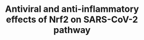 ---
annotations:
- type: Disease Ontology
  value: COVID-19
- type: Pathway Ontology
  value: '"nuclear factor'
authors:
- RTokaai
- Eweitz
- Mkutmon
communities:
- COVID19
description: Antiviral and antihypertensive effects of Nrf2 and its link to SARS-CoV-2
  infection.
last-edited: 2021-07-02
organisms:
- Homo sapiens
redirect_from:
- /index.php/Pathway:WP5113
- /instance/WP5113
schema-jsonld:
- '@context': https://schema.org/
  '@id': https://wikipathways.github.io/pathways/WP5113.html
  '@type': Dataset
  creator:
    '@type': Organization
    name: WikiPathways
  description: Antiviral and antihypertensive effects of Nrf2 and its link to SARS-CoV-2
    infection.
  keywords:
  - ''
  - 7. Translation of viral proteins
  - 1. Binding to ACE2 receptor
  - nsp7
  - ACE2
  - 3CL-PRO(nsp5)
  - GUCY1B3
  - INF-I alpha/ beta
  - GCLM
  - orf1
  - IL-6
  - GSTA2
  - cGMP
  - TMPRSS2
  - GCLC
  - 4.Proteolysis
  - 6. Subgenomic transription
  - TNF alpha
  - PKG2
  - 5. viral genome replication
  - heme
  - IRF3
  - MAF
  - HMOX1
  - GUCY1A3
  - p50
  - 8. Viral assembly
  - IL-12
  - NQO1
  - iron
  - NFE2L2
  - CO
  - orf1ab
  - polymerase
  - IL-1 Beta
  - KEAP1
  - biliverdin
  - p65
  - IL-8
  - MMP1
  - GUCY1A2
  - IkBA
  - GUCY1B2
  - NOX1
  - IKKB
  - IKKG
  - complex
  - nsp12
  - nsp8
  - PL2-PRO (nsp3)
  - GTP
  - IKKA
  - ROS
  - RNA
  - SLC7A11
  - 2. Membrane fusion
  - MMP3
  - CCL2
  - 3. Translation
  - 9.Exocytosis
  license: CC0
  name: Antiviral and anti-inflammatory effects of Nrf2 on SARS-CoV-2 pathway
seo: CreativeWork
title: Antiviral and anti-inflammatory effects of Nrf2 on SARS-CoV-2 pathway
wpid: WP5113
---